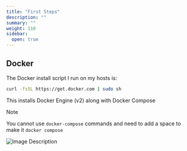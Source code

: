```yaml
---
title: "First Steps"
description: ""
summary: ""
weight: 110
sidebar:
  open: true
---
```


## Docker
The Docker install script I run on my hosts is:

```bash
curl -fsSL https://get.docker.com | sudo sh
```

This installs Docker Engine (v2) along with Docker Compose

> [!NOTE]
> You cannot use `docker-compose` commands and need to add a space to make it `docker compose`

![Image Description](/images/Pasted%20image%2020250103210413.png)
